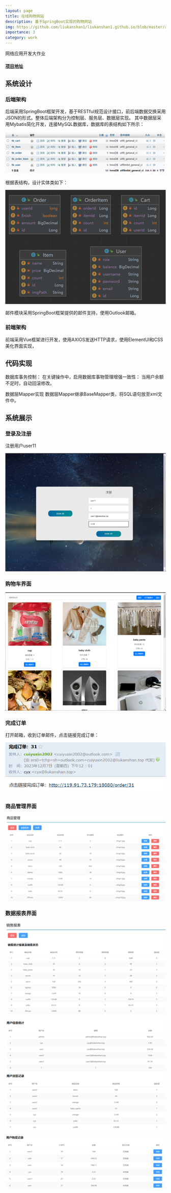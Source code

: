 ```yaml
---
layout: page
title: 在线购物网站
description: 基于SpringBoot实现的购物网站
img: https://github.com/liukanshan1/liukanshan1.github.io/blob/master/assets/img/image12.png?raw=true
importance: 3
category: work
---
```


网络应用开发大作业

#### [项目地址](https://github.com/liukanshan1/ShoppingWebsite)

## 系统设计

###  后端架构

后端采用SpringBoot框架开发，基于RESTful规范设计接口，前后端数据交换采用JSON的形式。整体后端架构分为控制层、服务层、数据层实现。  其中数据层采用Mybatis简化开发，连接MySQL数据库，数据库的表结构如下所示：

 ![img](https://github.com/liukanshan1/ShoppingWebsite/blob/main/img/1.png?raw=true)  

根据表结构，设计实体类如下：

  ![img](https://github.com/liukanshan1/ShoppingWebsite/blob/main/img/2.png?raw=true)  

邮件模块采用SpringBoot框架提供的邮件支持，使用Outlook邮箱。 

### 前端架构

前端采用Vue框架进行开发，使用AXIOS发送HTTP请求，使用ElementUI和CSS美化界面实现，

## 代码实现

数据库事务控制：  在关键操作中，启用数据库事物管理增强一致性：  当用户余额不足时，自动回滚修改。

数据层Mapper实现  数据层Mapper继承BaseMapper<T>类，将SQL语句放至xml文件中。

## 系统展示

### 登录及注册

注册用户user11

![img](https://github.com/liukanshan1/liukanshan1.github.io/blob/master/assets/img/image12.png?raw=true) 

### 购物车界面

![img](https://github.com/liukanshan1/liukanshan1.github.io/blob/master/assets/img/image14.png?raw=true)

### 完成订单

打开邮箱，收到订单邮件，点击链接完成订单：

![img](https://github.com/liukanshan1/liukanshan1.github.io/blob/master/assets/img/image18.png?raw=true)

### 商品管理界面

![img](https://github.com/liukanshan1/liukanshan1.github.io/blob/master/assets/img/image19.png?raw=true)

### 数据报表界面

![img](https://github.com/liukanshan1/liukanshan1.github.io/blob/master/assets/img/image20.png?raw=true)

![img](https://github.com/liukanshan1/liukanshan1.github.io/blob/master/assets/img/image21.png?raw=true)

![img](https://github.com/liukanshan1/liukanshan1.github.io/blob/master/assets/img/image22.png?raw=true)
